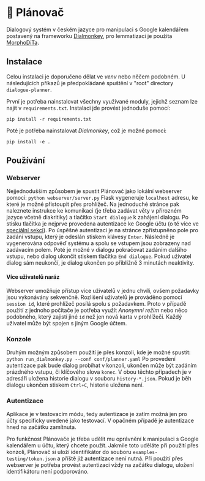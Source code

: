# 📅 Plánovač

Dialogový systém v českém jazyce pro manipulaci s Google kalendářem postavený na frameworku [Dialmonkey](https://gitlab.com/ufal/dsg/dialmonkey), pro lemmatizaci je použita [MorphoDiTa](https://ufal.mff.cuni.cz/morphodita).

## Instalace

Celou instalaci je doporučeno dělat ve _venv_ nebo něčem podobném. U následujících příkazů je předpokládané spuštění v "root" directory `dialogue-planner`.

První je potřeba nainstalovat všechny využívané moduly, jejichž seznam lze najít v `requirements.txt`. Instalaci jde provést jednoduše pomocí:

```pip install -r requirements.txt```

Poté je potřeba nainstalovat _Dialmonkey_, což je možné pomocí:

```pip install -e .```

## Používání

### Webserver
Nejjednodušším způsobem je spustit Plánovač jako lokální webserver pomocí:
```python webserver/server.py```
Flask vygeneruje `localhost` adresu, ke které je možné přistoupit přes prohlížeč. Na jednoduché stránce pak naleznete instrukce ke komunikaci (je třeba zadávat věty v přirozném jazyce včetně diakritiky) a tlačítko `Start dialogue` k zahájení dialogu. Po stisku tlačítka je nejprve provedena autentizace ke Google účtu (o té více ve [speciální sekci](#autentizace)). Po úspěšné autentizaci je na stránce zpřístupněno pole pro zadání vstupu, který je odeslán stiskem klávesy `Enter`. Následně je vygenerována odpověď systému a spolu se vstupem jsou zobrazeny nad zadávacím polem. Poté je možné v dialogu pokračovat zadáním dalšího vstupu, nebo dialog ukončit stiskem tlačítka `End dialogue`. Pokud uživatel dialog sám neukončí, je dialog ukončen po přibližně 3 minutách neaktivity.
#### Více uživatelů naráz
Webserver umožňuje přístup více uživatelů v jednu chvíli, ovšem požadavky jsou vykonávány sekvenčně. Rozlišení uživatelů je prováděno pomocí `session id`, které prohlížeč posílá spolu s požadavkem. Proto v případě použití z jednoho počítače je potřeba využít _Anonymní režim_ nebo něco podobného, který zajistí jiné `id` než jen nová karta v prohlížeči.
Každý uživatel může být spojen s jiným Google účtem.

### Konzole
Druhým možným způsobem použití je přes konzoli, kde je možné spustit:
```python run_dialmonkey.py --conf conf/planner.yaml```
Po provedení autentizace pak bude dialog probíhat v konzoli, ukončen může být zadáním prázdného vstupu, či klíčového slova `konec`. V obou těchto případech je v adresáři uložena historie dialogu v souboru `history-*.json`. Pokud je běh dialogu ukončen stiskem `Ctrl+C`, historie uložena není.

### Autentizace
Aplikace je v testovacím módu, tedy autentizace je zatím možná jen pro účty specificky uvedené jako testovací. V opačném případě je autentizace hned na začátku zamítnuta.

Pro funkčnost Plánovače je třeba udělit mu oprávnění k manipulaci s Google kalendářem u účtu, který chcete použít. Jakmile toto uděláte při použití přes konzoli, Plánovač si uloží identifikátor do souboru `examples-testing/token.json` a příště již autentizace není nutná. Při použití přes webserver je potřeba provést autentizaci vždy na začátku dialogu, uložení identifikátoru není podporováno.